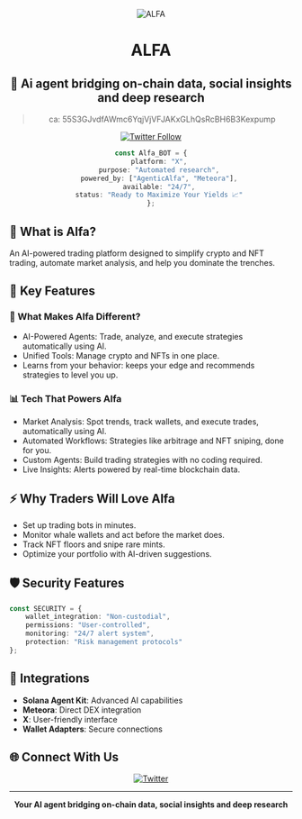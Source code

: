 <div align="center">

![ALFA](https://i.ibb.co/GMQJ5Xv/i-Gb-Fd-Me7-400x400.jpg)

# ALFA
## 🤖 Ai agent bridging on-chain data, social insights and deep research

> ca: 55S3GJvdfAWmc6YqjVjVFJAKxGLhQsRcBH6B3Kexpump

[![Twitter Follow](https://img.shields.io/badge/Follow%20on%20X-%23087799?style=for-the-badge&logo=x&logoColor=white)](https://x.com/Alfanomic)

```typescript
const Alfa_BOT = {
    platform: "X",
    purpose: "Automated research",
    powered_by: ["AgenticAlfa", "Meteora"],
    available: "24/7",
    status: "Ready to Maximize Your Yields 📈"
};
```

</div>

## 🤖 What is Alfa?

An AI-powered trading platform designed to simplify crypto and NFT trading, automate market analysis, and help you dominate the trenches.

## 🎯 Key Features

### 🔄 What Makes Alfa Different?
- AI-Powered Agents: Trade, analyze, and execute strategies automatically using AI.
- Unified Tools: Manage crypto and NFTs in one place.
- Learns from your behavior: keeps your edge and recommends strategies to level you up.

### 📊 Tech That Powers Alfa
- Market Analysis: Spot trends, track wallets, and execute trades, automatically using AI.
- Automated Workflows: Strategies like arbitrage and NFT sniping, done for you.
- Custom Agents: Build trading strategies with no coding required.
- Live Insights: Alerts powered by real-time blockchain data.


## ⚡ Why Traders Will Love Alfa

- Set up trading bots in minutes.
- Monitor whale wallets and act before the market does.
- Track NFT floors and snipe rare mints.
- Optimize your portfolio with AI-driven suggestions.

## 🛡️ Security Features

```typescript
const SECURITY = {
    wallet_integration: "Non-custodial",
    permissions: "User-controlled",
    monitoring: "24/7 alert system",
    protection: "Risk management protocols"
};
```

## 🔗 Integrations

- **Solana Agent Kit**: Advanced AI capabilities
- **Meteora**: Direct DEX integration
- **X**: User-friendly interface
- **Wallet Adapters**: Secure connections

## 🌐 Connect With Us

<div align="center">

[![Twitter](https://img.shields.io/badge/Twitter-%23087799.svg?style=for-the-badge&logo=Twitter&logoColor=white)](https://x.com/AgenticAlfa)

---

**Your AI agent bridging on-chain data, social insights and deep research**

</div>
